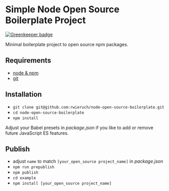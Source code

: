 # Simple Node Open Source Boilerplate Project

[![Greenkeeper badge](https://badges.greenkeeper.io/rwieruch/node-open-source-boilerplate.svg)](https://greenkeeper.io/)

Minimal boilerplate project to open source npm packages.

## Requirements

* [node & npm](https://nodejs.org/en/)
* [git](https://www.robinwieruch.de/git-essential-commands/)

## Installation

* `git clone git@github.com:rwieruch/node-open-source-boilerplate.git`
* `cd node-open-source-boilerplate`
* `npm install`

Adjust your Babel presets in *package.json* if you like to add or remove future JavaScript ES features.

## Publish

* adjust `name` to match `[your_open_source project_name]` in *package.json*
* `npm run prepublish`
* `npm publish`
* `cd example`
* `npm install [your_open_source project_name]`
